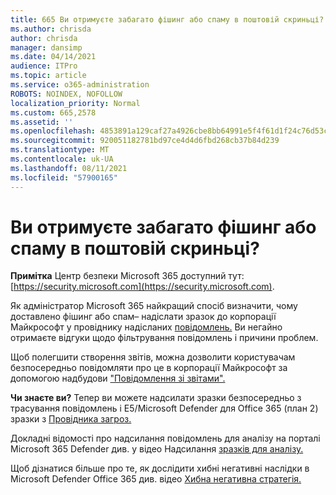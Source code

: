 ```yaml
---
title: 665 Ви отримуєте забагато фішинг або спаму в поштовій скриньці?
ms.author: chrisda
author: chrisda
manager: dansimp
ms.date: 04/14/2021
audience: ITPro
ms.topic: article
ms.service: o365-administration
ROBOTS: NOINDEX, NOFOLLOW
localization_priority: Normal
ms.custom: 665,2578
ms.assetid: ''
ms.openlocfilehash: 4853891a129caf27a4926cbe8bb64991e5f4f61d1f24c76d53c6d61baa598ea9
ms.sourcegitcommit: 920051182781bd97ce4d4d6fbd268cb37b84d239
ms.translationtype: MT
ms.contentlocale: uk-UA
ms.lasthandoff: 08/11/2021
ms.locfileid: "57900165"
---
```

# <a name="are-you-receiving-too-much-phish-or-spam-in-your-mailbox"></a>Ви отримуєте забагато фішинг або спаму в поштовій скриньці?

**Примітка** Центр безпеки Microsoft 365 доступний тут: [https://security.microsoft.com](https://security.microsoft.com).

Як адміністратор Microsoft 365 найкращий спосіб визначити, чому доставлено фішинг або спам– надіслати зразок до корпорації Майкрософт у провіднику надісланих [повідомлень.](https://security.microsoft.com/reportsubmission) Ви негайно отримаєте відгуки щодо фільтрування повідомлень і причини проблем.

Щоб полегшити створення звітів, можна дозволити користувачам безпосередньо повідомляти про це в корпорації Майкрософт за допомогою надбудови ["Повідомлення зі звітами".](https://appsource.microsoft.com/product/office/WA104381180?src=office&tab=Overview)

**Чи знаєте ви?** Тепер ви можете [](https://security.microsoft.com/messagetrace) надсилати зразки безпосередньо з трасування повідомлень і E5/Microsoft Defender для Office 365 (план 2) зразки з [Провідника загроз.](https://docs.microsoft.com/microsoft-365/security/office-365-security/threat-explorer)

Докладні відомості про надсилання повідомлень для аналізу на порталі Microsoft 365 Defender див. у відео Надсилання [зразків для аналізу.](https://go.microsoft.com/fwlink/?linkid=2166435)

Щоб дізнатися більше про те, як дослідити хибні негативні наслідки в Microsoft Defender Office 365 див. відео [Хибна негативна стратегія.](https://go.microsoft.com/fwlink/?linkid=2166434)
